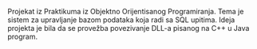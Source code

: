 Projekat iz Praktikuma iz Objektno Orijentisanog Programiranja. Tema je sistem za upravljanje bazom podataka koja radi sa SQL upitima.
Ideja projekta je bila da se provežba povezivanje DLL-a pisanog na C++ u Java program.
